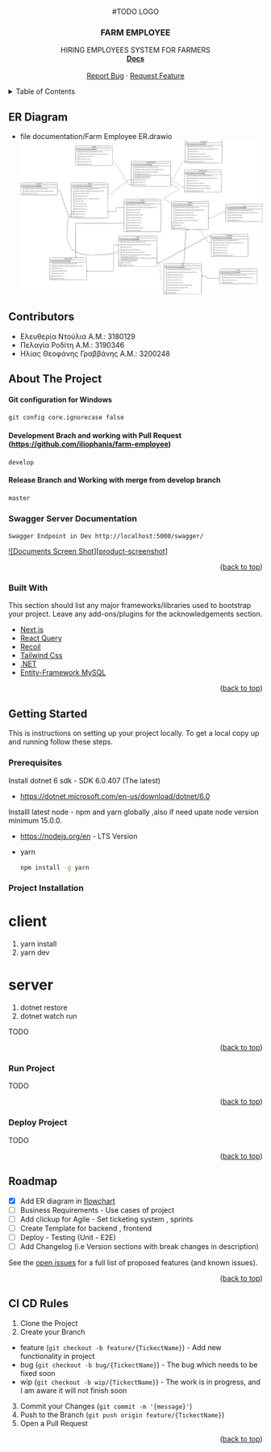 <div id="top"></div>

<!-- PROJECT LOGO -->
<br />
<div align="center">
   #TODO LOGO

  <h3 align="center">FARM EMPLOYEE</h3>

  <p align="center">
    HIRING EMPLOYEES SYSTEM FOR FARMERS 
    <br />
    <a href="https://github.com/iliophanis/farm-employee/blob/main/documentation/analysis.txt"><strong>Docs</strong></a>
    <br />
    <br />
    <!-- <a href="https://github.com/iliophanis/farm-employee">View Demo</a>
    · -->
    <a href="https://github.com/iliophanis/farm-employee/issues">Report Bug</a>
    ·
    <a href="https://github.com/iliophanis/farm-employee/issues">Request Feature</a>
  </p>
</div>

<!-- TABLE OF CONTENTS -->
<details>
  <summary>Table of Contents</summary>
  <ol>
     <li><a href="#er-diagram">ER Diagram</a></li>
     <li><a href="#contributors">Contributors</a></li>
    <li>
      <a href="#about-the-project">About The Project</a>
      <ul>
        <li><a href="#built-with">Built With</a></li>
      </ul>
    </li>
    <li>
      <a href="#getting-started">Getting Started</a>
      <ul>
        <li><a href="#prerequisites">Prerequisites</a></li>
        <li><a href="#project-installation">Installation</a></li>
        <li><a href="#run-project">Run Project</a> </li>
        <li><a href="#deploy-project">Deploy Project</a> </li>
      </ul>
    </li>
    <li><a href="#roadmap">Roadmap</a></li>
    <li><a href="#ci-cd-rules">CI/CD Rules</a></li>
  </ol>
</details>

## ER Diagram
*  file documentation/Farm Employee ER.drawio
![Farm Emplooyee ER](documentation/Farm%20Employee%20ER.png)
## Contributors
* Ελευθερία Ντούλια Α.Μ.: 3180129
* Πελαγία Ροδίτη Α.Μ.: 3190346
* Ηλίας Θεοφάνης Γραββάνης Α.Μ.: 3200248

<!-- ABOUT THE PROJECT -->

## About The Project
#### Git configuration for Windows 
```
git config core.ignorecase false
```
#### Development Brach and working with Pull Request (https://github.com/iliophanis/farm-employee)
```
develop
```

#### Release Branch and Working with merge from develop branch
```
master
```

### Swagger Server Documentation
```
Swagger Endpoint in Dev http://localhost:5000/swagger/
```

[![Documents Screen Shot][product-screenshot]]()

<p align="right">(<a href="#top">back to top</a>)</p>

### Built With

This section should list any major frameworks/libraries used to bootstrap your project. Leave any add-ons/plugins for the acknowledgements section.

- [Next.js](https://nextjs.org/)
- [React Query](https://react-query.tanstack.com/)
- [Recoil](https://recoiljs.org/docs/introduction/installation)
- [Tailwind Css](https://tailwindcss.com/)
- [.NET](https://docs.microsoft.com/en-us/dotnet/fundamentals/)
- [Entity-Framework MySQL](https://learn.microsoft.com/en-us/ef/core/get-started/overview/install)

<p align="right">(<a href="#top">back to top</a>)</p>

<!-- GETTING STARTED -->

## Getting Started

This is instructions on setting up your project locally.
To get a local copy up and running follow these steps.

### Prerequisites

Install dotnet 6 sdk - SDK 6.0.407 (The latest)

- https://dotnet.microsoft.com/en-us/download/dotnet/6.0 

Installl latest node - npm and yarn globally ,also if need upate node version minimum 15.0.0.
- https://nodejs.org/en - LTS Version

- yarn 
  ```sh 
  npm install -g yarn
  ```

### Project Installation

# client
1. yarn install
2. yarn dev

# server
1. dotnet restore
2. dotnet watch run

TODO

<p align="right">(<a href="#top">back to top</a>)</p>

### Run Project

TODO

<p align="right">(<a href="#top">back to top</a>)</p>

### Deploy Project

TODO

<p align="right">(<a href="#top">back to top</a>)</p>

<!-- ROADMAP -->

## Roadmap

- [x] Add ER diagram in [flowchart](https://app.diagrams.net/)
- [ ] Business Requirements - Use cases of project
- [ ] Add clickup for Agile - Set ticketing system , sprints
- [ ] Create Template for backend , frontend
- [ ] Deploy - Testing (Unit - E2E)
- [ ] Add Changelog (i.e Version sections with break changes in description)
  
See the [open issues](https://github.com/iliophanis/farm-employee) for a full list of proposed features (and known issues).

<p align="right">(<a href="#top">back to top</a>)</p>

<!-- CI/CD -->

## CI CD Rules

1. Clone the Project
2. Create your Branch
  - feature (`git checkout -b feature/{TickectName}`) - Add new functionality in project
  - bug  (`git checkout -b bug/{TickectName}`) - The bug which needs to be fixed soon
  - wip  (`git checkout -b wip/{TickectName}`) - The work is in progress, and I am aware it will not finish soon
3. Commit your Changes (`git commit -m '{message}'`)
4. Push to the Branch (`git push origin feature/{TickectName}`)
5. Open a Pull Request

<p align="right">(<a href="#top">back to top</a>)</p>

